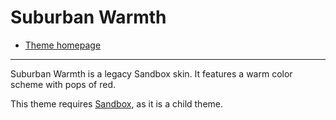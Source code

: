 # Suburban Warmth
* [Theme homepage](https://www.jasong-designs.com/2011/05/13/suburban-warmth/)
---
Suburban Warmth is a legacy Sandbox skin. It features a warm color scheme with pops of red.

This theme requires [Sandbox](http://plaintxt.org/), as it is a child theme.
